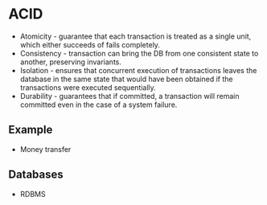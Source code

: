 # ACID

- Atomicity - guarantee that each transaction is treated as a single unit, which either succeeds of fails completely.
- Consistency - transaction can bring the DB from one consistent state to another, preserving invariants.
- Isolation - ensures that concurrent execution of transactions leaves the database in the same state that would have been obtained if the transactions were executed sequentially.
- Durability - guarantees that if committed, a transaction will remain committed even in the case of a system failure.

## Example

- Money transfer

## Databases

- RDBMS